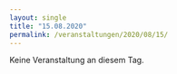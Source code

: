 ```yaml
---
layout: single
title: "15.08.2020"
permalink: /veranstaltungen/2020/08/15/
---
```


Keine Veranstaltung an diesem Tag.

